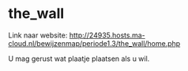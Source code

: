 # the_wall


Link naar website: http://24935.hosts.ma-cloud.nl/bewijzenmap/periode1.3/the_wall/home.php

U mag gerust wat plaatje plaatsen als u wil.
